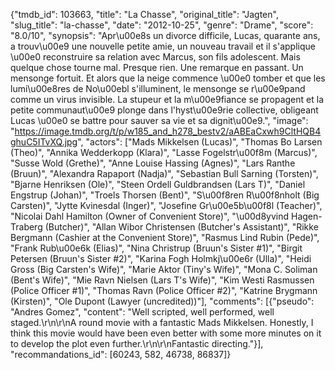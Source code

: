 {"tmdb_id": 103663, "title": "La Chasse", "original_title": "Jagten", "slug_title": "la-chasse", "date": "2012-10-25", "genre": "Drame", "score": "8.0/10", "synopsis": "Apr\u00e8s un divorce difficile, Lucas, quarante ans, a trouv\u00e9 une nouvelle petite amie, un nouveau travail et il s'applique \u00e0 reconstruire sa relation avec Marcus, son fils adolescent. Mais quelque chose tourne mal. Presque rien. Une remarque en passant. Un mensonge fortuit. Et alors que la neige commence \u00e0 tomber et que les lumi\u00e8res de No\u00ebl s'illuminent, le mensonge se r\u00e9pand comme un virus invisible. La stupeur et la m\u00e9fiance se propagent et la petite communaut\u00e9 plonge dans l'hyst\u00e9rie collective, obligeant Lucas \u00e0 se battre pour sauver sa vie et sa dignit\u00e9.", "image": "https://image.tmdb.org/t/p/w185_and_h278_bestv2/aABEaCxwh9CltHQB4ghuC5ITvXQ.jpg", "actors": ["Mads Mikkelsen (Lucas)", "Thomas Bo Larsen (Theo)", "Annika Wedderkopp (Klara)", "Lasse Fogelstr\u00f8m (Marcus)", "Susse Wold (Grethe)", "Anne Louise Hassing (Agnes)", "Lars Ranthe (Bruun)", "Alexandra Rapaport (Nadja)", "Sebastian Bull Sarning (Torsten)", "Bjarne Henriksen (Ole)", "Steen Ordell Guldbrandsen (Lars T)", "Daniel Engstrup (Johan)", "Troels Thorsen (Bent)", "S\u00f8ren R\u00f8nholt (Big Carsten)", "Jytte Kvinesdal (Inger)", "Josefine Gr\u00e5b\u00f8l (Teacher)", "Nicolai Dahl Hamilton (Owner of Convenient Store)", "\u00d8yvind Hagen-Traberg (Butcher)", "Allan Wibor Christensen (Butcher's Assistant)", "Rikke Bergmann (Cashier at the Convenient Store)", "Rasmus Lind Rubin (Pede)", "Frank Rub\u00e6k (Elias)", "Nina Christrup (Bruun's Sister #1)", "Birgit Petersen (Bruun's Sister #2)", "Karina Fogh Holmkj\u00e6r (Ulla)", "Heidi Gross (Big Carsten's Wife)", "Marie Aktor (Tiny's Wife)", "Mona C. Soliman (Bent's Wife)", "Mie Ravn Nielsen (Lars T's Wife)", "Kim Westi Rasmussen (Police Officer #1)", "Thomas Ravn (Police Officer #2)", "Katrine Brygmann (Kirsten)", "Ole Dupont (Lawyer (uncredited))"], "comments": [{"pseudo": "Andres Gomez", "content": "Well scripted, well performed, well staged.\r\n\r\nA round movie with a fantastic Mads Mikkelsen. Honestly, I think this movie would have been even better with some more minutes on it to develop the plot even further.\r\n\r\nFantastic directing."}], "recommandations_id": [60243, 582, 46738, 86837]}